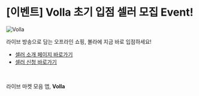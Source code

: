 # [이벤트] Volla 초기 입점 셀러 모집 Event!

![Volla](../../assets/marketing/dist/event_landing.png)

라이브 방송으로 담는 오프라인 쇼핑, 볼라에 지금 바로 입점하세요!

- [셀러 소개 페이지 바로가기](https://volla.live/benefits)
- [셀러 신청 바로가기](https://volla.live/sellerform?from=app)

<br>

라이브 마켓 모음 앱, **Volla**
